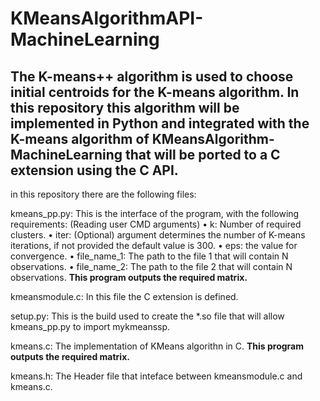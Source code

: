 # KMeansAlgorithmAPI-MachineLearning
The K-means++ algorithm is used to choose initial centroids for the K-means algorithm. In this repository this algorithm will be implemented in Python and integrated with the K-means algorithm of KMeansAlgorithm-MachineLearning that will be ported to a C extension using the C API.
------------------------------------------------------------------------------------------------------------------------------------------
in this repository there are the following files:

kmeans_pp.py: 
This is the interface of the program, with the following requirements: (Reading user CMD arguments)
• k: Number of required clusters.
• iter: (Optional) argument determines the number of K-means iterations, if not provided the default value is 300.
• eps: the value for convergence.
• file_name_1: The path to the file 1 that will contain N observations.
• file_name_2: The path to the file 2 that will contain N observations.
**This program outputs the required matrix.**

kmeansmodule.c:
In this file the C extension is defined.

setup.py:
This is the build used to create the *.so file that will allow kmeans_pp.py to import mykmeanssp.

kmeans.c:
The implementation of KMeans algorithn in C.
**This program outputs the required matrix.**

kmeans.h:
The Header file that inteface between kmeansmodule.c and kmeans.c.

